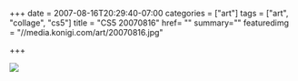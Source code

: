 +++
date = 2007-08-16T20:29:40-07:00
categories = ["art"]
tags = ["art", "collage", "cs5"]
title = "CS5 20070816"
href= ""
summary=""
featuredimg = "//media.konigi.com/art/20070816.jpg"

+++

<img src="//media.konigi.com/art/20070816.jpg" />
